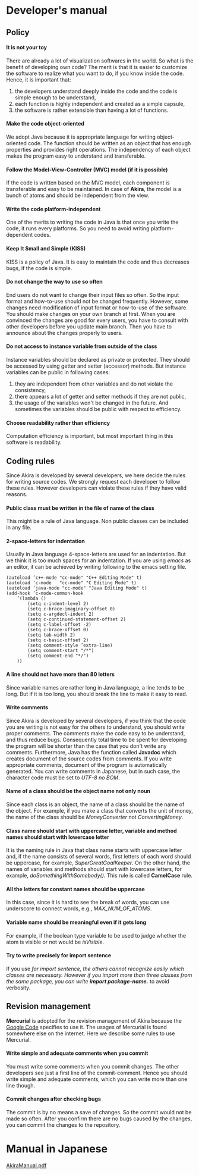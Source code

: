 


# Developer's manual #
## Policy ##
#### It is not your toy ####
There are already a lot of visualization softwares in the world. So what is the benefit of developing own code? The merit is that it is easier to customize the software to realize what you want to do, if you know inside the code. Hence, it is important that:
  1. the developers understand deeply inside the code and the code is simple enough to be understand,
  1. each function is highly independent and created as a simple capsule,
  1. the software is rather extensible than having a lot of functions.

#### Make the code object-oriented ####
We adopt Java because it is appropriate language for writing object-oriented code. The function should be written as an object that has enough properties and provides right operations. The independency of each object makes the program easy to understand and transferable.

#### Follow the Model-View-Controller (MVC) model (if it is possible) ####
If the code is written based on the MVC model, each component is transferable and easy to be maintained. In case of **Akira**, the model is a bunch of atoms and should be independent from the view.

#### Write the code platform-independent ####
One of the merits to writing the code in Java is that once you write the code, it runs every platforms. So you need to avoid writing platform-dependent codes.

#### Keep It Small and Simple (KISS) ####
KISS is a policy of Java. It is easy to maintain the code and thus decreases bugs, if the code is simple.

#### Do not change the way to use so often ####
End users do not want to change their input files so often. So the input format and how-to-use should not be changed frequently. However, some changes need modification of input format or how-to-use of the software.  You should make changes on your own branch at first. When you are convinced the changes are good for every users, you have to consult with other developers before you update main branch. Then you have to announce about the changes properly to users.

#### Do not access to instance variable from outside of the class ####
Instance variables should be declared as private or protected. They should be accessed by using getter and setter (accessor) methods. But instance variables can be public in following cases:
  1. they are independent from other variables and do not violate the consistency,
  1. there appears a lot of getter and setter methods if they are not public,
  1. the usage of the variables won't be changed in the future.
And sometimes the variables should be public with respect to efficiency.

#### Choose readability rather than efficiency ####
Computation efficiency is important, but most important thing in this software is readability.


## Coding rules ##
Since Akira is developed by several developers, we here decide the rules for writing source codes. We strongly request each developer to follow these rules. However developers can violate these rules if they have valid reasons.

#### Public class must be written in the file of name of the class ####
This might be a rule of Java language. Non public classes can be included in any file.

#### 2-space-letters for indentation ####
Usually in Java language 4-space-letters are used for an indentation. But we think it is too much spaces for an indentation.  If you are using _emacs_ as an editor, it can be achieved by writing following to the emacs setting file.
```
(autoload ’c++-mode "cc-mode" "C++ Editing Mode" t)
(autoload ’c-mode   "cc-mode" "C Editing Mode" t) 
(autoload ’java-mode "cc-mode" "Java Editing Mode" t) 
(add-hook ’c-mode-common-hook
    ’(lambda () 
        (setq c-indent-level 2)
        (setq c-brace-imaginary-offset 0) 
        (setq c-argdecl-indent 2) 
        (setq c-continued-statement-offset 2) 
        (setq c-label-offset -2) 
        (setq c-brace-offset 0) 
        (setq tab-width 2) 
        (setq c-basic-offset 2) 
        (setq comment-style ’extra-line) 
        (setq comment-start "/*") 
        (setq comment-end "*/") 
    ))
```

#### A line should not have more than 80 letters ####
Since variable names are rather long in Java language, a line tends to be long.  But if it is too long, you should break the line to make it easy to read.

#### Write comments ####
Since Akira is developed by several developers, if you think that the code you are writing is not easy for the others to understand, you should write proper comments.  The comments make the code easy to be understand, and thus reduce bugs. Consequently total time to be spent for developing the program will be shorter than the case that you don't write any comments. Furthermore, Java has the function called **Javadoc** which creates document of the source codes from comments.  If you write appropriate comments, document of the program is automatically generated.  You can write comments in Japanese, but in such case, the character code must be set to _UTF-8 no BOM_.

#### Name of a class should be the object name not only noun ####
Since each class is an object, the name of a class should be the name of the object. For example, if you make a class that converts the unit of money, the name of the class should be _MoneyConverter_ not _ConvertingMoney_.

#### Class name should start with uppercase letter, variable and method names should start with lowercase letter ####
It is the naming rule in Java that class name starts with uppercase letter and, if the name consists of several words, first letters of each word should be uppercase, for example, _SuperGreatGoalKeeper_.  On the other hand, the names of variables and methods should start with lowercase letters, for example, _doSomethingWithSomebody()_.  This rule is called **CamelCase** rule.

#### All the letters for constant names should be uppercase ####
In this case, since it is hard to see the break of words, you can use underscore to connect words, e.g., _MAX\_NUM\_OF\_ATOMS_.

#### Variable name should be meaningful even if it gets long ####
For example, if the boolean type variable to be used to judge whether the atom is visible or not would be _isVisible_.

#### Try to write precisely for import sentence ####
If you use _for import sentence, the others cannot recognize easily which classes are necessary. However if you import more than three classes from the same package, you can write **import package-name.**_ to avoid verbosity.


## Revision management ##
**Mercurial** is adopted for the revision management of Akira because the [Google Code](http://code.google.com/intl/ja/) specifies to use it. The usages of Mercurial is found somewhere else on the internet.  Here we describe some rules to use Mercurial.

#### Write simple and adequate comments when you commit ####
You must write some comments when you commit changes. The other developers see just a first line of the commit-comment. Hence you should write simple and adequate comments, which you can write more than one line though.

#### Commit changes after checking bugs ####
The commit is by no means a save of changes.  So the commit would not be made so often.  After you confirm there are no bugs caused by the changes, you can commit the changes to the repository.



# Manual in Japanese #
[AkiraManual.pdf](http://project-akira.googlecode.com/files/AkiraManual.pdf)